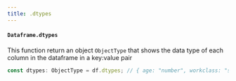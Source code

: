 ```yaml
---
title: .dtypes
---
```


#### `Dataframe.dtypes`
This function return an object `ObjectType` that shows the data type of each column in the dataframe in a key:value pair

```typescript
const dtypes: ObjectType = df.dtypes; // { age: "number", workclass: "string", ... }
```
